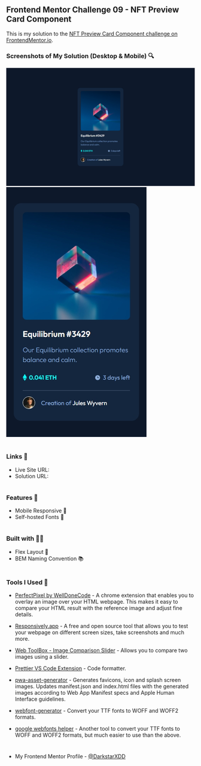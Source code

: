 ## Frontend Mentor Challenge 09 - NFT Preview Card Component

This is my solution to the [NFT Preview Card Component challenge on FrontendMentor.io](https://www.frontendmentor.io/challenges/nft-preview-card-component-SbdUL_w0U).

### Screenshots of My Solution (Desktop & Mobile) 🔍

![](./solution_screenshots/screenshot_desktop.jpeg)
![](./solution_screenshots/screenshot_mobile.jpeg)

#

### Links 🔗

- Live Site URL:
- Solution URL:

#

### Features 🎉

- Mobile Responsive 📱
- Self-hosted Fonts 🔡

#

### Built with 🔧🔨

- Flex Layout 🔲
- BEM Naming Convention 📚

#

### Tools I Used 🔧

- [PerfectPixel by WellDoneCode](https://chromewebstore.google.com/detail/perfectpixel-by-welldonec/dkaagdgjmgdmbnecmcefdhjekcoceebi) - A chrome extension that enables you to overlay an image over your HTML webpage. This makes it easy to compare your HTML result with the reference image and adjust fine details.

- [Responsively.app](https://responsively.app/) - A free and open source tool that allows you to test your webpage on different screen sizes, take screenshots and much more.

- [Web ToolBox - Image Comparison Slider](https://web-toolbox.dev/en/tools/image-compare-slider) - Allows you to compare two images using a slider.

- [Prettier VS Code Extension](https://marketplace.visualstudio.com/items?itemName=esbenp.prettier-vscode) - Code formatter.

- [pwa-asset-generator](https://github.com/elegantapp/pwa-asset-generator) - Generates favicons, icon and splash screen images. Updates manifest.json and index.html files with the generated images according to Web App Manifest specs and Apple Human Interface guidelines.

- [webfont-generator](https://www.fontsquirrel.com/tools/webfont-generator) - Convert your TTF fonts to WOFF and WOFF2 formats.

- [google webfonts helper](https://gwfh.mranftl.com/fonts) - Another tool to convert your TTF fonts to WOFF and WOFF2 formats, but much easier to use than the above.

#

- My Frontend Mentor Profile - [@DarkstarXDD](https://www.frontendmentor.io/profile/DarkstarXDD)
